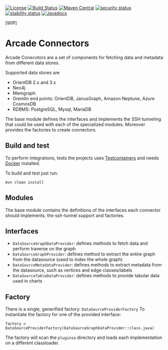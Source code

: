 [![License](https://img.shields.io/badge/License-Apache%202.0-blue.svg)](https://opensource.org/licenses/Apache-2.0)
[![Build Status](https://travis-ci.org/ArcadeAnalytics/arcade-connectors.svg?branch=master)](https://travis-ci.org/ArcadeAnalytics/arcade-connectors)
[![Maven Central](https://maven-badges.herokuapp.com/maven-central/com.arcadeanalytics/arcade-connectors-parent/badge.svg)](https://maven-badges.herokuapp.com/maven-central/com.arcadeanalytics/arcade-connectors-parent)
[![security status](https://www.meterian.com/badge/gh/ArcadeAnalytics/arcade-connectors/security)](https://www.meterian.com/report/gh/ArcadeAnalytics/arcade-connectors)
[![stability status](https://www.meterian.com/badge/gh/ArcadeAnalytics/arcade-connectors/stability)](https://www.meterian.com/report/gh/ArcadeAnalytics/arcade-connectors)
[![Javadocs](https://javadoc.io/badge/com.arcadeanalytics/arcade-connectors-base.svg)](https://javadoc.io/doc/com.arcadeanalytics/arcade-connectors-base)

[WIP]

# Arcade Connectors 

Arcade Conecotors are a set of components for fetching data and metadata from different data stores.

Supported data stores are

- OrientDB 2.x and 3.x 
- Neo4j
- Memgraph
- Gremlin end points: OrientDB, JanusGraph, Amazon Neptune, Azure CosmosDB
- RDBMS: PostgreSQL, Mysql, MariaDB

The base module defines the interfaces and implements the SSH tunneling that could be used with each of the specialized modules.
Moreover provides the factories to create connectors. 

## Build and test

To perform integrations, tests the projects uses [Testcontainers](https://www.testcontainers.org/) and needs [Docker](https://www.docker.com/) installed.

To build and test just run:
    
    mvn clean install

## Modules

The base module contains the definitions of the interfaces each connector should implements, the ssh-tunnel support and factories.

## Interfaces

- `DataSourceGraphDataProvider`: defines methods to fetch data and perform traverse on the graph
- `DataSourceGraphProvider`: defines method to extract the entire graph from the datasource (used to index the whole graph)
- `DataSourceMetadataProvider`: defines methods to extract metadata from the datasource, such as vertices and edge classes/labels
- `DataSourceTableDataProvider`: defines methods to provide tabular data used in charts

## Factory

There is a single, generified factory: `DataSourceProviderFactory`
To instantiate the factory for one of the provided interface:

    factory = DataSourceProviderFactory(DataSourceGraphDataProvider::class.java)

The factory will scan the `pluginsa` directory and loads each implementation on a different classloader.

